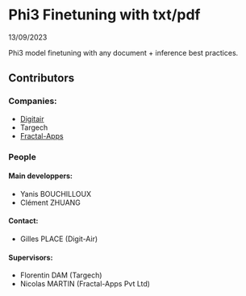<h1>Phi3 Finetuning with txt/pdf</h1>
13/09/2023

Phi3 model finetuning with any document + inference best practices.

<h2>Contributors</h2>

<h3>Companies:</h3>

<ul>
<li><a href="https://www.digit-air.com">Digitair</a></li>
<li>Targech </li>
<li><a href="https://www.fractal-apps.com">Fractal-Apps</a></li>  
</ul>

<h3>People</h3>

<h4>Main developpers:</h4>

<ul>
<li>Yanis BOUCHILLOUX</li>

<li>Clément ZHUANG</li>
</ul>

<h4>Contact:</h4>
<ul>


<li>Gilles PLACE (Digit-Air)</li>
</ul>

<h4>Supervisors:</h4>
<ul>
<li>Florentin DAM (Targech)</li>

<li>Nicolas MARTIN (Fractal-Apps Pvt Ltd)</li>
  
</ul>


